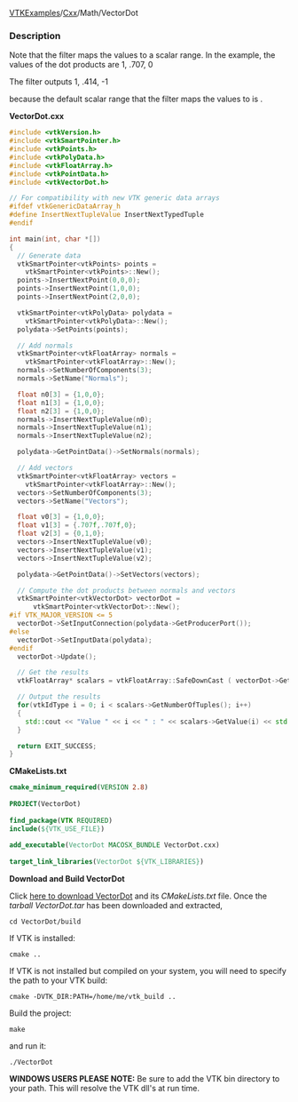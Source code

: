 [VTKExamples](/home/)/[Cxx](/Cxx)/Math/VectorDot

### Description
Note that the filter maps the values to a scalar range. In the example, the values of the dot products are 
 1, .707, 0

The filter outputs
 1, .414, -1

because the default scalar range that the filter maps the values to is [](-1,1).

**VectorDot.cxx**
```c++
#include <vtkVersion.h>
#include <vtkSmartPointer.h>
#include <vtkPoints.h>
#include <vtkPolyData.h>
#include <vtkFloatArray.h>
#include <vtkPointData.h>
#include <vtkVectorDot.h>

// For compatibility with new VTK generic data arrays
#ifdef vtkGenericDataArray_h
#define InsertNextTupleValue InsertNextTypedTuple
#endif

int main(int, char *[])
{
  // Generate data
  vtkSmartPointer<vtkPoints> points =
    vtkSmartPointer<vtkPoints>::New();
  points->InsertNextPoint(0,0,0);
  points->InsertNextPoint(1,0,0);
  points->InsertNextPoint(2,0,0);

  vtkSmartPointer<vtkPolyData> polydata =
    vtkSmartPointer<vtkPolyData>::New();
  polydata->SetPoints(points);

  // Add normals
  vtkSmartPointer<vtkFloatArray> normals =
    vtkSmartPointer<vtkFloatArray>::New();
  normals->SetNumberOfComponents(3);
  normals->SetName("Normals");

  float n0[3] = {1,0,0};
  float n1[3] = {1,0,0};
  float n2[3] = {1,0,0};
  normals->InsertNextTupleValue(n0);
  normals->InsertNextTupleValue(n1);
  normals->InsertNextTupleValue(n2);

  polydata->GetPointData()->SetNormals(normals);

  // Add vectors
  vtkSmartPointer<vtkFloatArray> vectors =
    vtkSmartPointer<vtkFloatArray>::New();
  vectors->SetNumberOfComponents(3);
  vectors->SetName("Vectors");

  float v0[3] = {1,0,0};
  float v1[3] = {.707f,.707f,0};
  float v2[3] = {0,1,0};
  vectors->InsertNextTupleValue(v0);
  vectors->InsertNextTupleValue(v1);
  vectors->InsertNextTupleValue(v2);

  polydata->GetPointData()->SetVectors(vectors);

  // Compute the dot products between normals and vectors
  vtkSmartPointer<vtkVectorDot> vectorDot =
      vtkSmartPointer<vtkVectorDot>::New();
#if VTK_MAJOR_VERSION <= 5
  vectorDot->SetInputConnection(polydata->GetProducerPort());
#else
  vectorDot->SetInputData(polydata);
#endif
  vectorDot->Update();

  // Get the results
  vtkFloatArray* scalars = vtkFloatArray::SafeDownCast ( vectorDot->GetOutput()->GetPointData()->GetScalars() );

  // Output the results
  for(vtkIdType i = 0; i < scalars->GetNumberOfTuples(); i++)
  {
    std::cout << "Value " << i << " : " << scalars->GetValue(i) << std::endl;
  }

  return EXIT_SUCCESS;
}
```
**CMakeLists.txt**
```cmake
cmake_minimum_required(VERSION 2.8)
 
PROJECT(VectorDot)
 
find_package(VTK REQUIRED)
include(${VTK_USE_FILE})
 
add_executable(VectorDot MACOSX_BUNDLE VectorDot.cxx)
 
target_link_libraries(VectorDot ${VTK_LIBRARIES})
```

**Download and Build VectorDot**

Click [here to download VectorDot](https://github.com/lorensen/VTKWikiExamplesTarballs/raw/master/VectorDot.tar) and its *CMakeLists.txt* file.
Once the *tarball VectorDot.tar* has been downloaded and extracted,
```
cd VectorDot/build 
```
If VTK is installed:
```
cmake ..
```
If VTK is not installed but compiled on your system, you will need to specify the path to your VTK build:
```
cmake -DVTK_DIR:PATH=/home/me/vtk_build ..
```
Build the project:
```
make
```
and run it:
```
./VectorDot
```
**WINDOWS USERS PLEASE NOTE:** Be sure to add the VTK bin directory to your path. This will resolve the VTK dll's at run time.

